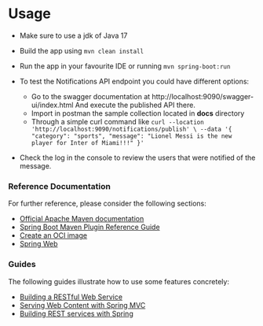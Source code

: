 # Usage

* Make sure to use a jdk of Java 17
* Build the app using `mvn clean install`
* Run the app in your favourite IDE or running `mvn spring-boot:run`
* To test the Notifications API endpoint you could have different options:
  * Go to the swagger documentation at http://localhost:9090/swagger-ui/index.html And execute the published API there.
  * Import in postman the sample collection located in __docs__ directory
  * Through a simple curl command like `curl --location 'http://localhost:9090/notifications/publish' \
    --data '{
    "category": "sports",
    "message": "Lionel Messi is the new player for Inter of Miami!!!"
    }'`

* Check the log in the console to review the users that were notified of the message.
### Reference Documentation
For further reference, please consider the following sections:

* [Official Apache Maven documentation](https://maven.apache.org/guides/index.html)
* [Spring Boot Maven Plugin Reference Guide](https://docs.spring.io/spring-boot/docs/3.1.1/maven-plugin/reference/html/)
* [Create an OCI image](https://docs.spring.io/spring-boot/docs/3.1.1/maven-plugin/reference/html/#build-image)
* [Spring Web](https://docs.spring.io/spring-boot/docs/3.1.1/reference/htmlsingle/#web)

### Guides
The following guides illustrate how to use some features concretely:

* [Building a RESTful Web Service](https://spring.io/guides/gs/rest-service/)
* [Serving Web Content with Spring MVC](https://spring.io/guides/gs/serving-web-content/)
* [Building REST services with Spring](https://spring.io/guides/tutorials/rest/)

